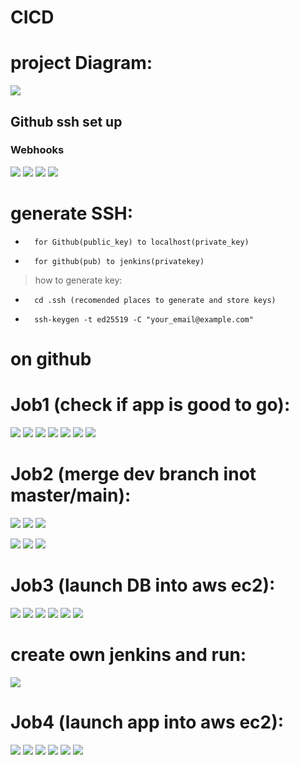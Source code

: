 # CICD
# project Diagram:
![](Pics/jenkins/jenk.png)
## Github ssh set up
### Webhooks
![](images/CICD.png)
![](Pics/jenkins/CICD.png)
![](images/cicd_jenkins.png)
![](images/jenkins.png)
# generate SSH:
-       for Github(public_key) to localhost(private_key)
-       for github(pub) to jenkins(privatekey)
>how to generate key:
-       cd .ssh (recomended places to generate and store keys)
-       ssh-keygen -t ed25519 -C "your_email@example.com"

# on github

# Job1 (check if app is good to go):
![](Pics/JB1/1.png)
![](Pics/JB1/2.png)
![](Pics/JB1/3.png)
![](Pics/JB1/4.png)
![](Pics/JB1/5.png)
![](Pics/JB1/6.png)
![](Pics/JB1/7.png)

# Job2 (merge dev branch inot master/main):
![](Pics/JB2/1.png)
![](Pics/JB2/2.png)
![](Pics/JB2/3.png)

![](Pics/JB2/4.png)
![](Pics/JB2/5.png)
![](Pics/JB2/6.png)

# Job3 (launch DB into aws ec2):
![](Pics/JB3/1.png)
![](Pics/JB3/2.png)
![](Pics/JB3/3.png)
![](Pics/JB3/4.png)
![](Pics/JB3/5.png)
![](Pics/JB3/6.png)

# create own jenkins and run:
![](Pics/jenkins.png)

# Job4 (launch app into aws ec2):
![](Pics/JB4/1.png)
![](Pics/JB4/2.png)
![](Pics/JB4/3.png)
![](Pics/JB4/4.png)
![](Pics/JB4/5.png)
![](Pics/JB4/6.png)